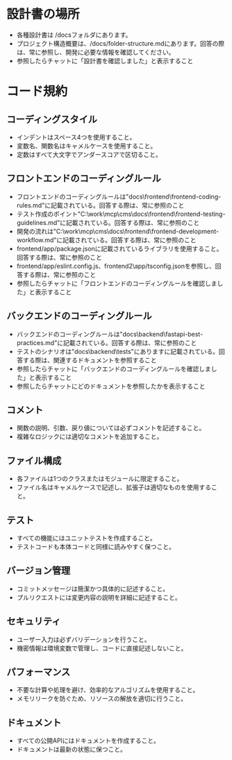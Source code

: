 # 設計書の場所
- 各種設計書は /docsフォルダにあります。
- プロジェクト構造概要は、/docs/folder-structure.mdにあります。回答の際は、常に参照し、開発に必要な情報を確認してください。
- 参照したらチャットに「設計書を確認しました」と表示すること

# コード規約

## コーディングスタイル

- インデントはスペース4つを使用すること。
- 変数名、関数名はキャメルケースを使用すること。
- 定数はすべて大文字でアンダースコアで区切ること。

## フロントエンドのコーディングルール

- フロントエンドのコーディングルールは"docs\frontend\frontend-coding-rules.md"に記載されている。回答する際は、常に参照のこと
- テスト作成のポイント"C:\work\mcp\cms\docs\frontend\frontend-testing-guidelines.md"に記載されている。回答する際は、常に参照のこと
- 開発の流れは"C:\work\mcp\cms\docs\frontend\frontend-development-workflow.md"に記載されている。回答する際は、常に参照のこと
- frontend/app/package.jsonに記載されているライブラリを使用すること。回答する際は、常に参照のこと
- frontend/app/eslint.config.js、frontend2\app/tsconfig.jsonを参照し、回答する際は、常に参照のこと
- 参照したらチャットに「フロントエンドのコーディングルールを確認しました」と表示すること

## バックエンドのコーディングルール
- バックエンドのコーディングルールは"docs\backend\fastapi-best-practices.md"に記載されている。回答する際は、常に参照のこと
- テストのシナリオは"docs\backend\tests"にありますに記載されている。回答する際は、関連するドキュメントを参照すること
- 参照したらチャットに「バックエンドのコーディングルールを確認しました」と表示すること
- 参照したらチャットにどのドキュメントを参照したかを表示すること

## コメント

- 関数の説明、引数、戻り値については必ずコメントを記述すること。
- 複雑なロジックには適切なコメントを追加すること。

## ファイル構成

- 各ファイルは1つのクラスまたはモジュールに限定すること。
- ファイル名はキャメルケースで記述し、拡張子は適切なものを使用すること。

## テスト

- すべての機能にはユニットテストを作成すること。
- テストコードも本体コードと同様に読みやすく保つこと。

## バージョン管理

- コミットメッセージは簡潔かつ具体的に記述すること。
- プルリクエストには変更内容の説明を詳細に記述すること。

## セキュリティ

- ユーザー入力は必ずバリデーションを行うこと。
- 機密情報は環境変数で管理し、コードに直接記述しないこと。

## パフォーマンス

- 不要な計算や処理を避け、効率的なアルゴリズムを使用すること。
- メモリリークを防ぐため、リソースの解放を適切に行うこと。

## ドキュメント

- すべての公開APIにはドキュメントを作成すること。
- ドキュメントは最新の状態に保つこと。

